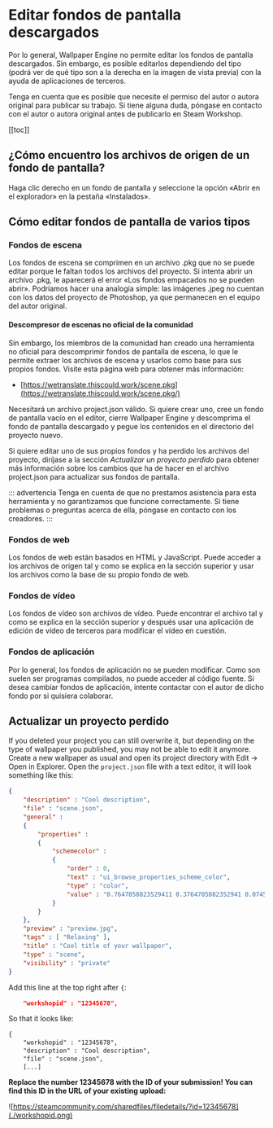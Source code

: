 # Editar fondos de pantalla descargados

Por lo general, Wallpaper Engine no permite editar los fondos de pantalla descargados. Sin embargo, es posible editarlos dependiendo del tipo (podrá ver de qué tipo son a la derecha en la imagen de vista previa) con la ayuda de aplicaciones de terceros.

Tenga en cuenta que es posible que necesite el permiso del autor o autora original para publicar su trabajo. Si tiene alguna duda, póngase en contacto con el autor o autora original antes de publicarlo en Steam Workshop.

[[toc]]

## ¿Cómo encuentro los archivos de origen de un fondo de pantalla?

Haga clic derecho en un fondo de pantalla y seleccione la opción «Abrir en el explorador» en la pestaña «Instalados».

## Cómo editar fondos de pantalla de varios tipos

### Fondos de escena

Los fondos de escena se comprimen en un archivo .pkg que no se puede editar porque le faltan todos los archivos del proyecto. Si intenta abrir un archivo .pkg, le aparecerá el error «Los fondos empacados no se pueden abrir». Podríamos hacer una analogía simple: las imágenes .jpeg no cuentan con los datos del proyecto de Photoshop, ya que permanecen en el equipo del autor original.

#### Descompresor de escenas no oficial de la comunidad

Sin embargo, los miembros de la comunidad han creado una herramienta no oficial para descomprimir fondos de pantalla de escena, lo que le permite extraer los archivos de escena y usarlos como base para sus propios fondos. Visite esta página web para obtener más información:

* [https://wetranslate.thiscould.work/scene.pkg](https://wetranslate.thiscould.work/scene.pkg/)

Necesitará un archivo project.json válido. Si quiere crear uno, cree un fondo de pantalla vacío en el editor, cierre Wallpaper Engine y descomprima el fondo de pantalla descargado y pegue los contenidos en el directorio del proyecto nuevo.

Si quiere editar uno de sus propios fondos y ha perdido los archivos del proyecto, diríjase a la sección *Actualizar un proyecto perdido* para obtener más información sobre los cambios que ha de hacer en el archivo project.json para actualizar sus fondos de pantalla.

::: advertencia Tenga en cuenta de que no prestamos asistencia para esta herramienta y no garantizamos que funcione correctamente. Si tiene problemas o preguntas acerca de ella, póngase en contacto con los creadores. :::

### Fondos de web

Los fondos de web están basados en HTML y JavaScript. Puede acceder a los archivos de origen tal y como se explica en la sección superior y usar los archivos como la base de su propio fondo de web.

### Fondos de vídeo

Los fondos de vídeo son archivos de vídeo. Puede encontrar el archivo tal y como se explica en la sección superior y después usar una aplicación de edición de vídeo de terceros para modificar el vídeo en cuestión.

### Fondos de aplicación

Por lo general, los fondos de aplicación no se pueden modificar. Como son suelen ser programas compilados, no puede acceder al código fuente. Si desea cambiar fondos de aplicación, intente contactar con el autor de dicho fondo por si quisiera colaborar.

## Actualizar un proyecto perdido

If you deleted your project you can still overwrite it, but depending on the type of wallpaper you published, you may not be able to edit it anymore. Create a new wallpaper as usual and open its project directory with Edit -> Open in Explorer. Open the `project.json` file with a text editor, it will look something like this:

```json
{
    "description" : "Cool description",
    "file" : "scene.json",
    "general" : 
    {
        "properties" : 
        {
            "schemecolor" : 
            {
                "order" : 0,
                "text" : "ui_browse_properties_scheme_color",
                "type" : "color",
                "value" : "0.7647058823529411 0.3764705882352941 0.07450980392156863"
            }
        }
    },
    "preview" : "preview.jpg",
    "tags" : [ "Relaxing" ],
    "title" : "Cool title of your wallpaper",
    "type" : "scene",
    "visibility" : "private"
}
```

Add this line at the top right after `{`:

```json
    "workshopid" : "12345678",
```
So that it looks like:

```json{2}
{
    "workshopid" : "12345678",
    "description" : "Cool description",
    "file" : "scene.json",
    [...]
```

**Replace the number 12345678 with the ID of your submission! You can find this ID in the URL of your existing upload:**

![https://steamcommunity.com/sharedfiles/filedetails/?id=12345678](./workshopid.png)
